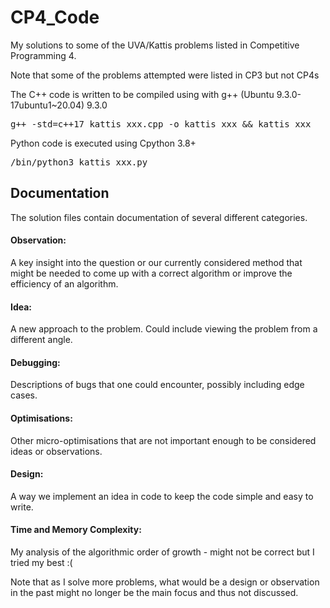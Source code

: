 # CP4_Code
My solutions to some of the UVA/Kattis problems listed in Competitive Programming 4.

Note that some of the problems attempted were listed in CP3 but not CP4s

The C++ code is written to be compiled using with g++ (Ubuntu 9.3.0-17ubuntu1~20.04) 9.3.0
<pre>g++ -std=c++17 kattis_xxx.cpp -o kattis_xxx && kattis_xxx</pre>

Python code is executed using Cpython 3.8+ 
<pre>/bin/python3 kattis_xxx.py</pre>

## Documentation
The solution files contain documentation of several different categories.

#### Observation: 
A key insight into the question or our currently considered method that might be needed to come up with a correct algorithm or improve the efficiency of an algorithm.

#### Idea:
A new approach to the problem. Could include viewing the problem from a different angle.

#### Debugging:
Descriptions of bugs that one could encounter, possibly including edge cases.

#### Optimisations:
Other micro-optimisations that are not important enough to be considered ideas or observations.

#### Design:
A way we implement an idea in code to keep the code simple and easy to write.

#### Time and Memory Complexity:
My analysis of the algorithmic order of growth - might not be correct but I tried my best :(

Note that as I solve more problems, what would be a design or observation in the past might no longer be the main focus and thus not discussed.
